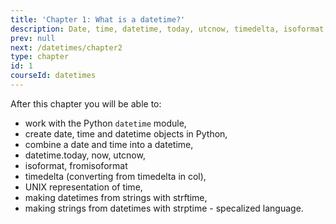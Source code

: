 ```yaml
---
title: 'Chapter 1: What is a datetime?'
description: Date, time, datetime, today, utcnow, timedelta, isoformat, format codes, strftime, strptime.
prev: null
next: /datetimes/chapter2
type: chapter
id: 1
courseId: datetimes
---
```



<exercise id="1" title="Introduction & Motivations" >

After this chapter you will be able to:

- work with the Python `datetime` module,
- create date, time and datetime objects in Python,
- combine a date and time into a datetime,
- datetime.today, now, utcnow,
- isoformat, fromisoformat
- timedelta (converting from timedelta in col),
- UNIX representation of time,
- making datetimes from strings with strftime,
- making strings from datetimes with strptime - specalized language.

</exercise>

<exercise id="2" title="Date, Time and Datetime" type="slides">
<slides source="datetimes/datetimes"></slides>
</exercise>

<exercise id="3" title="Datetime Strings and Objects with strftime & strptime" type="slides">
<slides source="datetimes/strftime"></slides>
</exercise>

<exercise id="4" title="Exercises">
</exercise>
